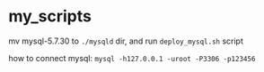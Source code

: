 # my_scripts

mv mysql-5.7.30 to `./mysqld` dir, and run `deploy_mysql.sh` script

how to connect mysql: `mysql -h127.0.0.1 -uroot -P3306 -p123456`
